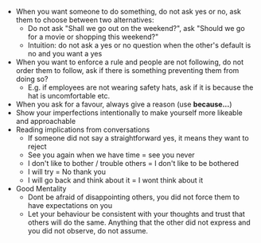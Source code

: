 - When you want someone to do something, do not ask yes or no, ask them to choose between two alternatives:
	- Do not ask "Shall we go out on the weekend?", ask "Should we go for a movie or shopping this weekend?"
	- Intuition: do not ask a yes or no question when the other's default is no and you want a yes
- When you want to enforce a rule and people are not following, do not order them to follow, ask if there is something preventing them from doing so?
	- E.g. if employees are not wearing safety hats, ask if it is because the hat is uncomfortable etc.
- When you ask for a favour, always give a reason (use **because...**)
- Show your imperfections intentionally to make yourself more likeable and approachable
- Reading implications from conversations
	- If someone did not say a straightforward yes, it means they want to reject
	- See you again when we have time = see you never
	- I don't like to bother / trouble others = I don't like to be bothered
	- I will try = No thank you
	- I will go back and think about it = I wont think about it
- Good Mentality
	- Dont be afraid of disappointing others, you did not force them to have expectations on you
	- Let your behaviour be consistent with your thoughts and trust that others will do the same. Anything that the other did not express and you did not observe, do not assume.

